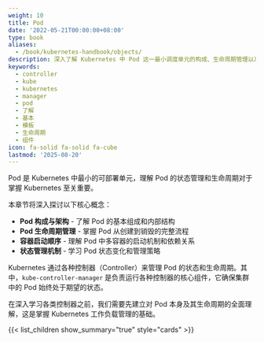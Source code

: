 ```yaml
---
weight: 10
title: Pod
date: '2022-05-21T00:00:00+08:00'
type: book
aliases:
  - /book/kubernetes-handbook/objects/
description: 深入了解 Kubernetes 中 Pod 这一最小调度单元的构成、生命周期管理以及容器启动机制，掌握 Pod 状态管理的核心概念。
keywords:
  - controller
  - kube
  - kubernetes
  - manager
  - pod
  - 了解
  - 基本
  - 模板
  - 生命周期
  - 组件
icon: fa-solid fa-solid fa-cube
lastmod: '2025-08-20'
---
```


Pod 是 Kubernetes 中最小的可部署单元，理解 Pod 的状态管理和生命周期对于掌握 Kubernetes 至关重要。

本章节将深入探讨以下核心概念：

- **Pod 构成与架构** - 了解 Pod 的基本组成和内部结构
- **Pod 生命周期管理** - 掌握 Pod 从创建到销毁的完整流程
- **容器启动顺序** - 理解 Pod 中多容器的启动机制和依赖关系
- **状态管理机制** - 学习 Pod 状态变化和管理策略

Kubernetes 通过各种控制器（Controller）来管理 Pod 的状态和生命周期。其中，`kube-controller-manager` 是负责运行各种控制器的核心组件，它确保集群中的 Pod 始终处于期望的状态。

在深入学习各类控制器之前，我们需要先建立对 Pod 本身及其生命周期的全面理解，这是掌握 Kubernetes 工作负载管理的基础。

{{< list_children show_summary="true" style="cards"  >}}
